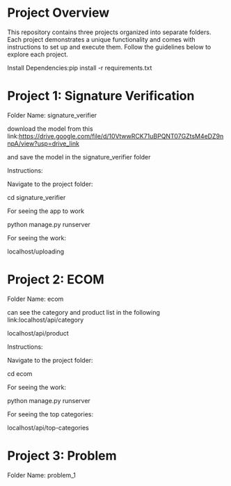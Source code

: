 # Project Overview

This repository contains three projects organized into separate folders. Each project demonstrates a unique functionality and comes with instructions to set up and execute them. Follow the guidelines below to explore each project.

Install Dependencies:pip install -r requirements.txt

# Project 1: Signature Verification

Folder Name: signature_verifier

download the model from this link:https://drive.google.com/file/d/10VtwwRCK71uBPQNT07GZtsM4eDZ9nnpA/view?usp=drive_link

and save the model in the signature_verifier folder

Instructions:

Navigate to the project folder:

cd signature_verifier

For seeing the app to work

python manage.py runserver

For seeing the work:

localhost/uploading

# Project 2: ECOM

Folder Name: ecom

can see the category and product list in the following link:localhost/api/category

localhost/api/product

Instructions:

Navigate to the project folder:

cd ecom

For seeing the work:

python manage.py runserver

For seeing the top categories:

localhost/api/top-categories

# Project 3: Problem

Folder Name: problem_1